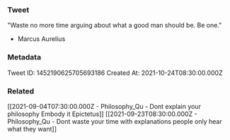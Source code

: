 ### Tweet
"Waste no more time arguing about what a good man should be. Be one."

- Marcus Aurelius

### Metadata
Tweet ID: 1452190625705693186
Created At: 2021-10-24T08:30:00.000Z

### Related
[[2021-09-04T07:30:00.000Z - Philosophy_Qu - Dont explain your philosophy Embody it  Epictetus]]
[[2021-09-23T08:30:00.000Z - Philosophy_Qu - Dont waste your time with explanations people only hear what they want]]


